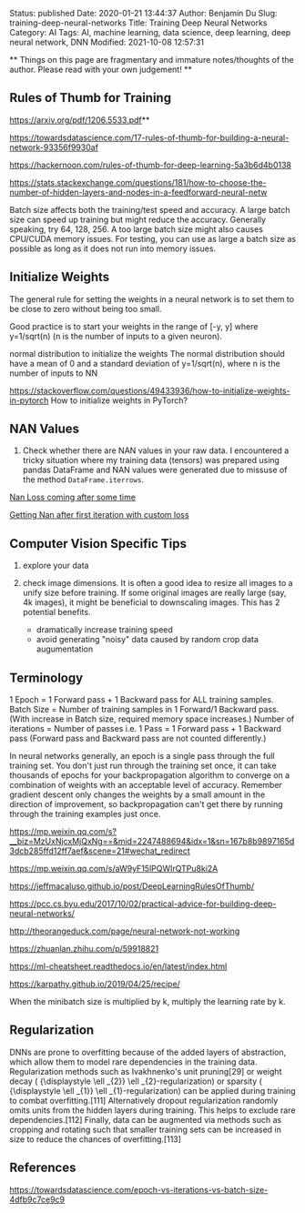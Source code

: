 Status: published
Date: 2020-01-21 13:44:37
Author: Benjamin Du
Slug: training-deep-neural-networks
Title: Training Deep Neural Networks
Category: AI
Tags: AI, machine learning, data science, deep learning, deep neural network, DNN
Modified: 2021-10-08 12:57:31

**
Things on this page are fragmentary and immature notes/thoughts of the author.
Please read with your own judgement!
**

## Rules of Thumb for Training

https://arxiv.org/pdf/1206.5533.pdf**

https://towardsdatascience.com/17-rules-of-thumb-for-building-a-neural-network-93356f9930af

https://hackernoon.com/rules-of-thumb-for-deep-learning-5a3b6d4b0138

https://stats.stackexchange.com/questions/181/how-to-choose-the-number-of-hidden-layers-and-nodes-in-a-feedforward-neural-netw

Batch size affects both the training/test speed and accuracy. 
A large batch size can speed up training but might reduce the accuracy. 
Generally speaking, 
try 64, 128, 256.
A too large batch size might also causes CPU/CUDA memory issues. 
For testing, 
you can use as large a batch size as possible as long as it does not run into memory issues. 

## Initialize Weights 

The general rule for setting the weights in a neural network is to set them to be close to zero without being too small.

Good practice is to start your weights in the range of [-y, y] where y=1/sqrt(n)
(n is the number of inputs to a given neuron).

normal distribution to initialize the weights
The normal distribution should have a mean of 0 and a standard deviation of y=1/sqrt(n), where n is the number of inputs to NN

https://stackoverflow.com/questions/49433936/how-to-initialize-weights-in-pytorch
How to initialize weights in PyTorch?

## NAN Values

1. Check whether there are NAN values in your raw data. 
    I encountered a tricky situation 
    where my training data (tensors) was prepared using pandas DataFrame
    and NAN values were generated due to missuse of the method `DataFrame.iterrows`.

[Nan Loss coming after some time](https://discuss.pytorch.org/t/nan-loss-coming-after-some-time/11568)

[Getting Nan after first iteration with custom loss](https://discuss.pytorch.org/t/getting-nan-after-first-iteration-with-custom-loss/25929)


## Computer Vision Specific Tips

1. explore your data

2. check image dimensions. 
    It is often a good idea to resize all images to a unify size before training.
    If some original images are really large (say, 4k images),
    it might be beneficial to downscaling images. 
    This has 2 potential benefits.
    - dramatically increase training speed
    - avoid generating "noisy" data caused by random crop data augumentation


## Terminology

1 Epoch = 1 Forward pass + 1 Backward pass for ALL training samples.
Batch Size = Number of training samples in 1 Forward/1 Backward pass. (With increase in Batch size, required memory space increases.)
Number of iterations = Number of passes i.e. 1 Pass = 1 Forward pass + 1 Backward pass (Forward pass and Backward pass are not counted differently.)

In neural networks generally, an epoch is a single pass through the full training set. 
You don't just run through the training set once, 
it can take thousands of epochs for your backpropagation algorithm to converge on a combination of weights with an acceptable level of accuracy. 
Remember gradient descent only changes the weights by a small amount in the direction of improvement, 
so backpropagation can't get there by running through the training examples just once.




https://mp.weixin.qq.com/s?__biz=MzUxNjcxMjQxNg==&mid=2247488694&idx=1&sn=167b8b9897165d3dcb285ffd12ff7aef&scene=21#wechat_redirect

https://mp.weixin.qq.com/s/aW9yF15lPQWIrQTPu8ki2A

https://jeffmacaluso.github.io/post/DeepLearningRulesOfThumb/

https://pcc.cs.byu.edu/2017/10/02/practical-advice-for-building-deep-neural-networks/

http://theorangeduck.com/page/neural-network-not-working

https://zhuanlan.zhihu.com/p/59918821

https://ml-cheatsheet.readthedocs.io/en/latest/index.html

https://karpathy.github.io/2019/04/25/recipe/

When the minibatch size is multiplied by k, multiply the learning rate by k.

## Regularization

DNNs are prone to overfitting because of the added layers of abstraction, 
which allow them to model rare dependencies in the training data. 
Regularization methods such as Ivakhnenko's unit pruning[29] 
or weight decay ( {\displaystyle \ell _{2}} \ell _{2}-regularization) 
or sparsity ( {\displaystyle \ell _{1}} \ell _{1}-regularization) can be applied during training to combat overfitting.[111] 
Alternatively dropout regularization randomly omits units from the hidden layers during training. 
This helps to exclude rare dependencies.[112] 
Finally, 
data can be augmented via methods such as cropping and rotating 
such that smaller training sets can be increased in size to reduce the chances of overfitting.[113]

## References

https://towardsdatascience.com/epoch-vs-iterations-vs-batch-size-4dfb9c7ce9c9
